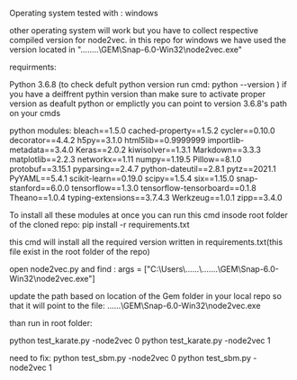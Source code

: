 Operating system tested with :
windows 

other operating system will work  but you have to collect respective compiled  version for node2vec.
in this repo for windows we have used the version located in "........\\GEM\\Snap-6.0-Win32\\node2vec.exe"


requirments:

Python 3.6.8 (to check defult python version run cmd: python --version )
if you have a deiffrent pythin version than make sure to activate proper version as deafult python
or
emplictly you can point to version 3.6.8's path on your cmds

python modules:
bleach==1.5.0
cached-property==1.5.2
cycler==0.10.0
decorator==4.4.2
h5py==3.1.0
html5lib==0.9999999
importlib-metadata==3.4.0
Keras==2.0.2
kiwisolver==1.3.1
Markdown==3.3.3
matplotlib==2.2.3
networkx==1.11
numpy==1.19.5
Pillow==8.1.0
protobuf==3.15.1
pyparsing==2.4.7
python-dateutil==2.8.1
pytz==2021.1
PyYAML==5.4.1
scikit-learn==0.19.0
scipy==1.5.4
six==1.15.0
snap-stanford==6.0.0
tensorflow==1.3.0
tensorflow-tensorboard==0.1.8
Theano==1.0.4
typing-extensions==3.7.4.3
Werkzeug==1.0.1
zipp==3.4.0

To install all these modules at once you can run this cmd insode root folder of the cloned repo:
pip install -r requirements.txt

this cmd will install all the required version written in requirements.txt(this file exist in the root folder of the repo)






open node2vec.py and find :
args = ["C:\\Users\\......\\.......\\GEM\\Snap-6.0-Win32\\node2vec.exe"]

update the path based on location of the Gem folder in your local repo so that it will point to the file:
......\GEM\Snap-6.0-Win32\node2vec.exe



than run in root folder:

python test_karate.py -node2vec 0 
python test_karate.py -node2vec 1


need to fix:
python test_sbm.py -node2vec 0
python test_sbm.py -node2vec 1
